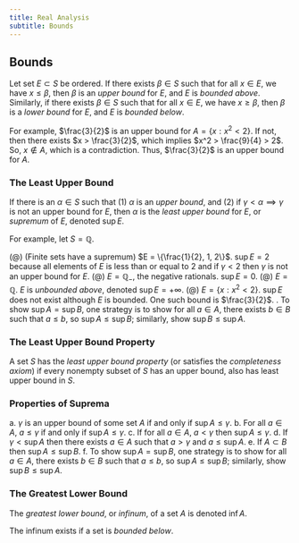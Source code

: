 ```yaml
---
title: Real Analysis
subtitle: Bounds
---
```


## Bounds

Let set $E \subset S$ be ordered. If there exists $\beta \in S$ such that for all $x \in E$, we have $x \leq \beta$, then $\beta$ is an _upper bound_ for $E$, and $E$ is _bounded above_. Similarly, if there exists $\beta \in S$ such that for all $x \in E$, we have $x \geq \beta$, then $\beta$ is a _lower bound_ for $E$, and $E$ is _bounded below_.

For example, $\frac{3}{2}$ is an upper bound for $A = \{x : x^2 < 2\}$. If not, then there exists $x > \frac{3}{2}$, which implies $x^2 > \frac{9}{4} > 2$. So, $x \notin A$, which is a contradiction. Thus, $\frac{3}{2}$ is an upper bound for $A$.

### The Least Upper Bound

If there is an $\alpha \in S$ such that (1) $\alpha$ is an _upper bound_, and (2) if $\gamma < \alpha \implies \gamma$ is not an upper bound for $E$, then $\alpha$ is the _least upper bound_ for $E$, or _supremum_ of $E$, denoted $\sup E$.

For example, let $S = \mathbb{Q}$.

(@) (Finite sets have a supremum) $E = \{\frac{1}{2}, 1, 2\}$. $\sup E = 2$ because all elements of $E$ is less than or equal to $2$ and if $\gamma < 2$ then $\gamma$ is not an upper bound for $E$.
(@) $E = \mathbb{Q}_{-}$, the negative rationals. $\sup E = 0$.
(@) $E = \mathbb{Q}$. $E$ is _unbounded above_, denoted $\sup E = +\infty$.
(@) $E = \{x : x^2 < 2\}$. $\sup E$ does not exist although $E$ is bounded. One such bound is $\frac{3}{2}$.
. To show $\sup A = \sup B$, one strategy is to show for all $a \in A$, there exists $b \in B$ such that $a \leq b$, so $\sup A \leq \sup B$; similarly, show $\sup B \leq \sup A$.

### The Least Upper Bound Property

A set $S$ has the _least upper bound property_ (or satisfies the _completeness axiom_) if every nonempty subset of $S$ has an upper bound, also has least upper bound in $S$.

### Properties of Suprema

a. $\gamma$ is an upper bound of some set $A$ if and only if $\sup A \leq \gamma$.
b. For all $a \in A$, $a \leq \gamma$ if and only if $\sup A \leq \gamma$.
c. If for all $a \in A$, $a < \gamma$ then $\sup A \leq \gamma$.
d. If $\gamma < \sup A$ then there exists $a \in A$ such that $a > \gamma$ and $a \leq \sup A$.
e. If $A \subset B$ then $\sup A \leq \sup B$.
f. To show $\sup A = \sup B$, one strategy is to show for all $a \in A$, there exists $b \in B$ such that $a \leq b$, so $\sup A \leq \sup B$; similarly, show $\sup B \leq \sup A$.

### The Greatest Lower Bound

The _greatest lower bound_, or _infinum_, of a set $A$ is denoted $\inf A$.

The infinum exists if a set is _bounded below_.

